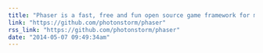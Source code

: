 ```yaml
---
title: "Phaser is a fast, free and fun open source game framework for making desktop and mobile browser HTML5 games"
link: "https://github.com/photonstorm/phaser"
rss_link: "https://github.com/photonstorm/phaser"
date: "2014-05-07 09:49:34am"
---
```

